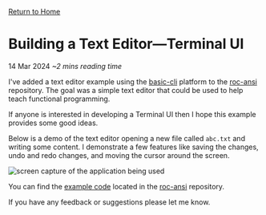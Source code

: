 [Return to Home](/)

# Building a Text Editor—Terminal UI

<time class="post-date" datetime="2024-03-14">14 Mar 2024</time> *~2 mins reading time*

I've added a text editor example using the [basic-cli](https://github.com/roc-lang/basic-cli) platform to the [roc-ansi](https://github.com/lukewilliamboswell/roc-ansi) repository. The goal was a simple text editor that could be used to help teach functional programming.

If anyone is interested in developing a Terminal UI then I hope this example provides some good ideas.

Below is a demo of the text editor opening a new file called `abc.txt` and writing some content. I demonstrate a few features like saving the changes, undo and redo changes, and moving the cursor around the screen.

<img class="demo-img" src="/text-editor-tui/text-editor.gif" alt="screen capture of the application being used"/>

You can find the [example code](https://github.com/lukewilliamboswell/roc-ansi/blob/main/examples/text-editor.roc) located in the [roc-ansi](https://github.com/lukewilliamboswell/roc-ansi) repository.

If you have any feedback or suggestions please let me know.

